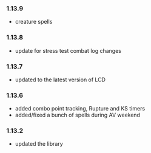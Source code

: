 ### 1.13.9

- creature spells

### 1.13.8

- update for stress test combat log changes

### 1.13.7

- updated to the latest version of LCD

### 1.13.6

- added combo point tracking, Rupture and KS timers
- added/fixed a bunch of spells during AV weekend

### 1.13.2

- updated the library
